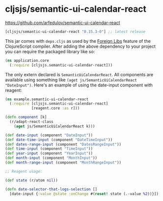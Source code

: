 # cljsjs/semantic-ui-calendar-react

https://github.com/arfedulov/semantic-ui-calendar-react

[](dependency)
```clojure
[cljsjs/semantic-ui-calendar-react "0.15.3-0"] ;; latest release
```
[](/dependency)

This jar comes with `deps.cljs` as used by the [Foreign Libs][flibs] feature
of the ClojureScript compiler. After adding the above dependency to your project
you can require the packaged library like so:

```clojure
(ns application.core
  (:require [cljsjs.semantic-ui-calendar-react]))
```

The only extern declared is `SemanticUiCalendarReact`. All
components are available using something like `(aget js/SemanticUiCalendarReact "DateInput")`.
Here's an example of using the date-input component with reagent:

```clojure
(ns example.semantic-ui-calendar-react
  (:require [cljsjs.semantic-ui-calendar-react]
            [reagent.core :as r]))

(defn component [k]
  (r/adapt-react-class
    (aget js/SemanticUiCalendarReact k)))

(def date-input (component "DateInput"))
(def date-time-input (component "DateTimeInput"))
(def dates-range-input (component "DatesRangeInput"))
(def time-input (component "TimeInput"))
(def year-input (component "YearInput"))
(def month-input (component "MonthInput"))
(def month-range-input (component "MonthRangeInput"))

;; Reagent usage:

(def state (r/atom nil))

(defn date-selector-that-logs-selection []
  [date-input {:value @state :onChange #(reset! state (.-value %2))}])

```

[flibs]: https://clojurescript.org/reference/packaging-foreign-deps